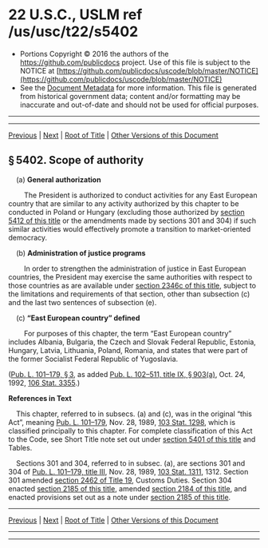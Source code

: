---
---

# 22 U.S.C., USLM ref /us/usc/t22/s5402

* Portions Copyright © 2016 the authors of the https://github.com/publicdocs project.
  Use of this file is subject to the NOTICE at [https://github.com/publicdocs/uscode/blob/master/NOTICE](https://github.com/publicdocs/uscode/blob/master/NOTICE)
* See the [Document Metadata](././../../../..//README.md) for more information.
  This file is generated from historical government data; content and/or formatting may be inaccurate and out-of-date and should not be used for official purposes.

----------
----------

[Previous](./../../../..//us/usc/t22/ch63/m__us_usc_t22_s5401.md) | [Next](./../../../..//us/usc/t22/ch63/schI/m__us_usc_t22_ch63_schI.md) | [Root of Title](./../../../../) | [Other Versions of this Document](https://publicdocs.github.io/go/links?ns=uslm&ref=%2Fus%2Fusc%2Ft22%2Fs5402)

## § 5402. Scope of authority

    (a) __General authorization__ 

        The President is authorized to conduct activities for any East European country that are similar to any activity authorized by this chapter to be conducted in Poland or Hungary (excluding those authorized by [section 5412 of this title][/us/usc/t22/s5412] or the amendments made by sections 301 and 304) if such similar activities would effectively promote a transition to market-oriented democracy.

    (b) __Administration of justice programs__ 

        In order to strengthen the administration of justice in East European countries, the President may exercise the same authorities with respect to those countries as are available under [section 2346c of this title][/us/usc/t22/s2346c], subject to the limitations and requirements of that section, other than subsection (c) and the last two sentences of subsection (e).

    (c) __“East European country” defined__ 

        For purposes of this chapter, the term “East European country” includes Albania, Bulgaria, the Czech and Slovak Federal Republic, Estonia, Hungary, Latvia, Lithuania, Poland, Romania, and states that were part of the former Socialist Federal Republic of Yugoslavia.

([Pub. L. 101–179, § 3][/us/pl/101/179/s3], as added [Pub. L. 102–511, title IX, § 903(a)][/us/pl/102/511/s903/a], Oct. 24, 1992, [106 Stat. 3355][/us/stat/106/3355].)

 __References in Text__ 

    This chapter, referred to in subsecs. (a) and (c), was in the original “this Act”, meaning [Pub. L. 101–179][/us/pl/101/179], Nov. 28, 1989, [103 Stat. 1298][/us/stat/103/1298], which is classified principally to this chapter. For complete classification of this Act to the Code, see Short Title note set out under [section 5401 of this title][/us/usc/t22/s5401] and Tables.

    Sections 301 and 304, referred to in subsec. (a), are sections 301 and 304 of [Pub. L. 101–179, title III][/us/pl/101/179], Nov. 28, 1989, [103 Stat. 1311][/us/stat/103/1311], 1312. Section 301 amended [section 2462 of Title 19][/us/usc/t19/s2462], Customs Duties. Section 304 enacted [section 2185 of this title][/us/usc/t22/s2185], amended [section 2184 of this title][/us/usc/t22/s2184], and enacted provisions set out as a note under [section 2185 of this title][/us/usc/t22/s2185].

----------

[Previous](./../../../..//us/usc/t22/ch63/m__us_usc_t22_s5401.md) | [Next](./../../../..//us/usc/t22/ch63/schI/m__us_usc_t22_ch63_schI.md) | [Root of Title](./../../../../) | [Other Versions of this Document](https://publicdocs.github.io/go/links?ns=uslm&ref=%2Fus%2Fusc%2Ft22%2Fs5402)

----------
----------

[/us/usc/t22/s5412]: https://publicdocs.github.io/go/links?ns=uslm&ref=%2Fus%2Fusc%2Ft22%2Fs5412
[/us/usc/t22/s2346c]: https://publicdocs.github.io/go/links?ns=uslm&ref=%2Fus%2Fusc%2Ft22%2Fs2346c
[/us/pl/101/179/s3]: https://publicdocs.github.io/go/links?ns=uslm&ref=%2Fus%2Fpl%2F101%2F179%2Fs3
[/us/pl/102/511/s903/a]: https://publicdocs.github.io/go/links?ns=uslm&ref=%2Fus%2Fpl%2F102%2F511%2Fs903%2Fa
[/us/stat/106/3355]: https://publicdocs.github.io/go/links?ns=uslm&ref=%2Fus%2Fstat%2F106%2F3355
[/us/pl/101/179]: https://publicdocs.github.io/go/links?ns=uslm&ref=%2Fus%2Fpl%2F101%2F179
[/us/stat/103/1298]: https://publicdocs.github.io/go/links?ns=uslm&ref=%2Fus%2Fstat%2F103%2F1298
[/us/usc/t22/s5401]: https://publicdocs.github.io/go/links?ns=uslm&ref=%2Fus%2Fusc%2Ft22%2Fs5401
[/us/pl/101/179]: https://publicdocs.github.io/go/links?ns=uslm&ref=%2Fus%2Fpl%2F101%2F179
[/us/stat/103/1311]: https://publicdocs.github.io/go/links?ns=uslm&ref=%2Fus%2Fstat%2F103%2F1311
[/us/usc/t19/s2462]: https://publicdocs.github.io/go/links?ns=uslm&ref=%2Fus%2Fusc%2Ft19%2Fs2462
[/us/usc/t22/s2185]: https://publicdocs.github.io/go/links?ns=uslm&ref=%2Fus%2Fusc%2Ft22%2Fs2185
[/us/usc/t22/s2184]: https://publicdocs.github.io/go/links?ns=uslm&ref=%2Fus%2Fusc%2Ft22%2Fs2184
[/us/usc/t22/s2185]: https://publicdocs.github.io/go/links?ns=uslm&ref=%2Fus%2Fusc%2Ft22%2Fs2185


